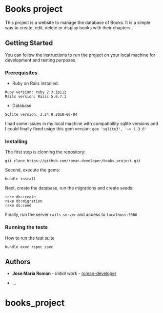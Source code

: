 # Books project

This project is a website to manage the database of Books. It is a simple way to create, edit, delete or display books with their chapters.

## Getting Started

You can follow the instructions to run the project on your local machine for development and testing purposes.

### Prerequisites

* Ruby on Rails installed.

```
Ruby version: ruby 2.3.1p112 
Rails version: Rails 5.0.7.1
```

* Database

```
Sqlite version: 3.24.0 2018-06-04 
```
I had some issues in my local machine with compatibility sqlite versions and I could finally fixed usign this gem version: `gem 'sqlite3', '~> 1.3.6'`


### Installing

The first step is clonning the repository:
```
git clone https://github.com/roman-developer/books_project.git
```

Second, execute the gems:
```
bundle install
```

Next, create the database, run the migrations and create seeds:
```
rake db:create
rake db:migration
rake db:seed
```

Finally, run the server `rails server` and access to `localhost:3000`

### Running the tests

How to run the test suite

```
bundle exec rspec spec
```

## Authors

* **Jose Maria Roman** - *Initial work* - [roman-developer](https://github.com/roman-developer/)

* ...
# books_project
